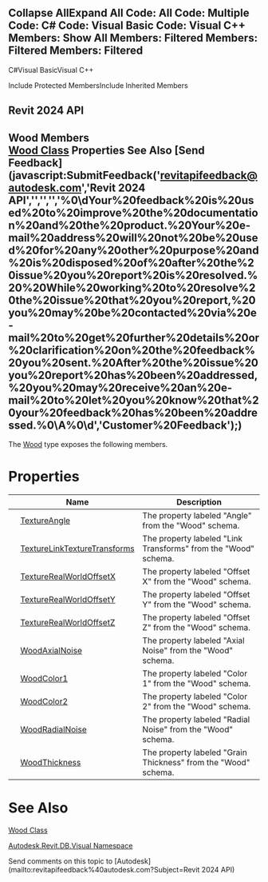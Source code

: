 ﻿

Collapse AllExpand All Code: All Code: Multiple Code: C# Code: Visual Basic Code: Visual C++  Members: Show All Members: Filtered Members: Filtered Members: Filtered   
---  
  
C#Visual BasicVisual C++

Include Protected MembersInclude Inherited Members

Revit 2024 API  
---  
Wood Members  
[Wood Class](945bd0f8-29bb-1294-9d95-7431ef25f4dd.md) Properties See Also [Send Feedback](javascript:SubmitFeedback\('revitapifeedback@autodesk.com','Revit 2024 API','','','','%0\\dYour%20feedback%20is%20used%20to%20improve%20the%20documentation%20and%20the%20product.%20Your%20e-mail%20address%20will%20not%20be%20used%20for%20any%20other%20purpose%20and%20is%20disposed%20of%20after%20the%20issue%20you%20report%20is%20resolved.%20%20While%20working%20to%20resolve%20the%20issue%20that%20you%20report,%20you%20may%20be%20contacted%20via%20e-mail%20to%20get%20further%20details%20or%20clarification%20on%20the%20feedback%20you%20sent.%20After%20the%20issue%20you%20report%20has%20been%20addressed,%20you%20may%20receive%20an%20e-mail%20to%20let%20you%20know%20that%20your%20feedback%20has%20been%20addressed.%0\\A%0\\d','Customer%20Feedback'\);)  
---  
  
The [Wood](945bd0f8-29bb-1294-9d95-7431ef25f4dd.md) type exposes the following members.

# Properties

|  | Name | Description |
| --- | --- | --- |
|  | [TextureAngle](c4d3a1ed-e78c-d278-be6f-2a6c71136f69.md) | The property labeled "Angle" from the "Wood" schema. |
|  | [TextureLinkTextureTransforms](437ffa52-ac64-b7d0-2d54-d99ee9730d0b.md) | The property labeled "Link Transforms" from the "Wood" schema. |
|  | [TextureRealWorldOffsetX](6d28f2e0-1182-a02c-58b1-9638523a7995.md) | The property labeled "Offset X" from the "Wood" schema. |
|  | [TextureRealWorldOffsetY](82ae2419-0650-d52f-f787-9a7dc6d25d04.md) | The property labeled "Offset Y" from the "Wood" schema. |
|  | [TextureRealWorldOffsetZ](ee494eeb-e414-9f58-15c1-3e15f71eb546.md) | The property labeled "Offset Z" from the "Wood" schema. |
|  | [WoodAxialNoise](cc77f4bd-2aa6-e592-a246-00ae61405609.md) | The property labeled "Axial Noise" from the "Wood" schema. |
|  | [WoodColor1](233a75d7-b66b-aec8-79f1-3b1d603e8cae.md) | The property labeled "Color 1" from the "Wood" schema. |
|  | [WoodColor2](7ad7e5db-6f78-6431-3495-bde45a627e51.md) | The property labeled "Color 2" from the "Wood" schema. |
|  | [WoodRadialNoise](57b53fe8-1014-511c-53e2-fc4340ef8e41.md) | The property labeled "Radial Noise" from the "Wood" schema. |
|  | [WoodThickness](f0588fc6-6b07-e76c-aa07-956c075417a9.md) | The property labeled "Grain Thickness" from the "Wood" schema. |
  
# See Also

[Wood Class](945bd0f8-29bb-1294-9d95-7431ef25f4dd.md)

[Autodesk.Revit.DB.Visual Namespace](f5a10581-6ac2-be19-0e32-f87d05bc8b83.md)

Send comments on this topic to [Autodesk](mailto:revitapifeedback%40autodesk.com?Subject=Revit 2024 API)